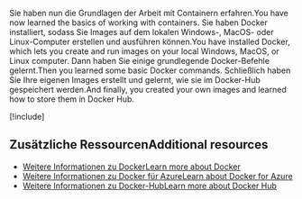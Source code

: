 <span data-ttu-id="576f5-101">Sie haben nun die Grundlagen der Arbeit mit Containern erfahren.</span><span class="sxs-lookup"><span data-stu-id="576f5-101">You have now learned the basics of working with containers.</span></span> <span data-ttu-id="576f5-102">Sie haben Docker installiert, sodass Sie Images auf dem lokalen Windows-, MacOS- oder Linux-Computer erstellen und ausführen können.</span><span class="sxs-lookup"><span data-stu-id="576f5-102">You have installed Docker, which lets you create and run images on your local Windows, MacOS, or Linux computer.</span></span> <span data-ttu-id="576f5-103">Dann haben Sie einige grundlegende Docker-Befehle gelernt.</span><span class="sxs-lookup"><span data-stu-id="576f5-103">Then you learned some basic Docker commands.</span></span> <span data-ttu-id="576f5-104">Schließlich haben Sie Ihre eigenen Images erstellt und gelernt, wie sie im Docker-Hub gespeichert werden.</span><span class="sxs-lookup"><span data-stu-id="576f5-104">And finally, you created your own images and learned how to store them in Docker Hub.</span></span>

<!-- Cleanup sandbox -->
[!include[](../../../includes/azure-sandbox-cleanup.md)]

## <a name="additional-resources"></a><span data-ttu-id="576f5-105">Zusätzliche Ressourcen</span><span class="sxs-lookup"><span data-stu-id="576f5-105">Additional resources</span></span>

- [<span data-ttu-id="576f5-106">Weitere Informationen zu Docker</span><span class="sxs-lookup"><span data-stu-id="576f5-106">Learn more about Docker</span></span>](https://www.docker.com/)
- [<span data-ttu-id="576f5-107">Weitere Informationen zu Docker für Azure</span><span class="sxs-lookup"><span data-stu-id="576f5-107">Learn about Docker for Azure</span></span>](https://docs.docker.com/docker-for-azure/)
- [<span data-ttu-id="576f5-108">Weitere Informationen zu Docker-Hub</span><span class="sxs-lookup"><span data-stu-id="576f5-108">Learn more about Docker Hub</span></span>](https://hub.docker.com/)